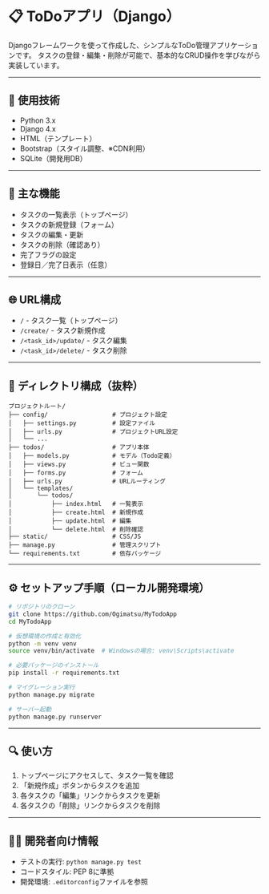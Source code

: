 # 📋 ToDoアプリ（Django）

Djangoフレームワークを使って作成した、シンプルなToDo管理アプリケーションです。
タスクの登録・編集・削除が可能で、基本的なCRUD操作を学びながら実装しています。

---

## 🚀 使用技術

- Python 3.x
- Django 4.x
- HTML（テンプレート）
- Bootstrap（スタイル調整、※CDN利用）
- SQLite（開発用DB）

---

## 🧩 主な機能

- タスクの一覧表示（トップページ）
- タスクの新規登録（フォーム）
- タスクの編集・更新
- タスクの削除（確認あり）
- 完了フラグの設定
- 登録日／完了日表示（任意）

---

## 🌐 URL構成

- `/` - タスク一覧（トップページ）
- `/create/` - タスク新規作成
- `/<task_id>/update/` - タスク編集
- `/<task_id>/delete/` - タスク削除

---

## 📁 ディレクトリ構成（抜粋）
```
プロジェクトルート/
├── config/                  # プロジェクト設定
│   ├── settings.py          # 設定ファイル
│   ├── urls.py              # プロジェクトURL設定
│   └── ...
├── todos/                   # アプリ本体
│   ├── models.py            # モデル（Todo定義）
│   ├── views.py             # ビュー関数
│   ├── forms.py             # フォーム
│   ├── urls.py              # URLルーティング
│   └── templates/
│       └── todos/
│           ├── index.html   # 一覧表示
│           ├── create.html  # 新規作成
│           ├── update.html  # 編集
│           └── delete.html  # 削除確認
├── static/                  # CSS/JS
├── manage.py                # 管理スクリプト
└── requirements.txt         # 依存パッケージ
```

---

## ⚙️ セットアップ手順（ローカル開発環境）

```bash
# リポジトリのクローン
git clone https://github.com/Ogimatsu/MyTodoApp
cd MyTodoApp

# 仮想環境の作成と有効化
python -m venv venv
source venv/bin/activate  # Windowsの場合: venv\Scripts\activate

# 必要パッケージのインストール
pip install -r requirements.txt

# マイグレーション実行
python manage.py migrate

# サーバー起動
python manage.py runserver
```

---

## 🔍 使い方

1. トップページにアクセスして、タスク一覧を確認
2. 「新規作成」ボタンからタスクを追加
3. 各タスクの「編集」リンクからタスクを更新
4. 各タスクの「削除」リンクからタスクを削除

---

## 👨‍💻 開発者向け情報

- テストの実行: `python manage.py test`
- コードスタイル: PEP 8に準拠
- 開発環境: `.editorconfig`ファイルを参照